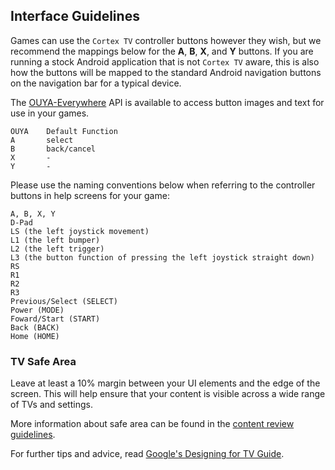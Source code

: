 ## Interface Guidelines

Games can use the `Cortex TV` controller buttons however they wish, but we recommend the mappings below for the **A**, **B**, **X**, and **Y** buttons. If you are running a stock Android application that is not `Cortex TV` aware, this is also how the buttons will be mapped to the standard Android navigation buttons on the navigation bar for a typical device.

The [OUYA-Everywhere](ouya-everywhere.md#user-content-controller-images) API is available to access button images and text for use in your games.

```text
OUYA    Default Function
A       select
B       back/cancel
X       -
Y       -
```

Please use the naming conventions below when referring to the controller buttons in help screens for your game:
```text
A, B, X, Y
D-Pad 
LS (the left joystick movement)
L1 (the left bumper)
L2 (the left trigger)
L3 (the button function of pressing the left joystick straight down)
RS
R1
R2
R3
Previous/Select (SELECT)
Power (MODE)
Foward/Start (START)
Back (BACK)
Home (HOME)
```

### TV Safe Area

Leave at least a 10% margin between your UI elements and the edge of the screen. This will help ensure that your content is visible across a wide range of TVs and settings.

More information about safe area can be found in the [content review guidelines](content-review-guidelines.md#user-content-safe-zone).

For further tips and advice, read [Google's Designing for TV Guide](https://developers.google.com/tv/web/docs/optimization_guide).
